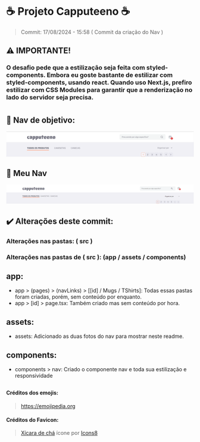 # ☕ Projeto Capputeeno ☕

> Commit: 17/08/2024 - 15:58 ( Commit da criação do Nav )

## ⚠️ IMPORTANTE!
### O desafio pede que a estilização seja feita com styled-components. Embora eu goste bastante de estilizar com styled-components, usando react. Quando uso Next.js, prefiro estilizar com CSS Modules para garantir que a renderização no lado do servidor seja precisa.

# 

## 💭 Nav de objetivo:
![Imagem do objetivo no figma](./src/assets/navInFigma.png)

## 💭 Meu Nav
![Imagem do meu site](./src/assets/navInMySite.png)

## ✔️ Alterações deste commit:

### Alterações nas pastas: ( src )
### Alterações nas pastas de ( src ): (app / assets / components)

## app:
- app > (pages) > (navLinks) > [[id] / Mugs / TShirts]: Todas essas pastas foram criadas, porém, sem conteúdo por enquanto.
- app > [id] > page.tsx: Também criado mas sem conteúdo por hora.

## assets:
- assets: Adicionado as duas fotos do nav para mostrar neste readme.

## components:
- components > nav: Criado o componente nav e toda sua estilização e responsividade

##

#### Créditos dos emojis: 
> <a href="https://emojipedia.org" target="_blank">https://emojipedia.org</a>

#### Créditos do Favicon: 
> <a target="_blank" href="https://icons8.com/icon/64677/tea-cup">Xícara de chá</a> ícone por <a target="_blank" href="https://icons8.com">Icons8</a>